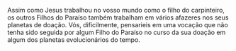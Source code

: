 ﻿Assim como Jesus trabalhou no vosso mundo como o filho do carpinteiro, os outros Filhos do Paraíso também trabalham em vários afazeres nos seus planetas de doação. Vós, dificilmente, pensarieis em uma vocação que não tenha sido seguida por algum Filho do Paraíso no curso da sua doação em algum dos planetas evolucionários do tempo.